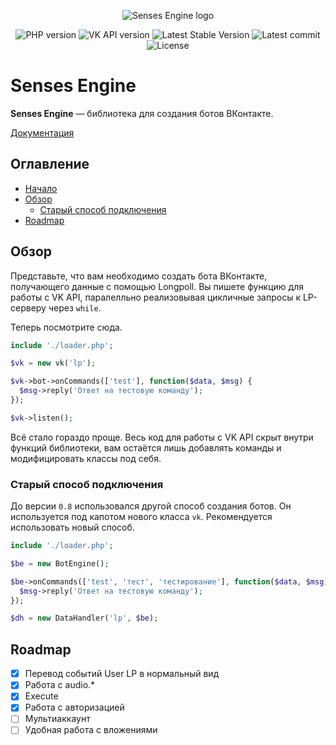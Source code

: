 <p align="center">
	<img alt="Senses Engine logo" title="Senses Engine logo" src="https://repository-images.githubusercontent.com/220678708/660ed700-4127-11ea-9937-59c3788d6295"/>
</p>

<p align="center">
	<img src="https://img.shields.io/badge/php-%3E%3D7.0-blue" alt="PHP version" />
	<img src="https://img.shields.io/badge/VK%20API-%3E%3D5.103-lightgrey" alt="VK API version" />
	<img src="https://img.shields.io/github/v/release/slmatthew/senses-engine.svg?color=red" alt="Latest Stable Version" />
	<img src="https://img.shields.io/github/last-commit/slmatthew/senses-engine" alt="Latest commit" />
	<img src="https://img.shields.io/github/license/slmatthew/senses-engine" alt="License" />
</p>

# Senses Engine
**Senses Engine** — библиотека для создания ботов ВКонтакте.

[Документация](https://github.com/slmatthew/senses-engine/tree/master/docs)

## Оглавление
* [Начало](#senses-engine)
* [Обзор](#present)
	- [Старый способ подключения](#old-way)
* [Roadmap](#rmap)

<a name="present"></a>
## Обзор
Представьте, что вам необходимо создать бота ВКонтакте, получающего данные с помощью Longpoll. Вы пишете функцию для работы с VK API, паралелльно реализовывая цикличные запросы к LP-серверу через `while`.

Теперь посмотрите сюда.
```php
include './loader.php';

$vk = new vk('lp');

$vk->bot->onCommands(['test'], function($data, $msg) {
  $msg->reply('Ответ на тестовую команду');
});

$vk->listen();
```

Всё стало гораздо проще. Весь код для работы с VK API скрыт внутри функций библиотеки, вам остаётся лишь добавлять команды и модифицировать классы под себя.

<a name="old-way"></a>
### Старый способ подключения
До версии `0.8` использовался другой способ создания ботов. Он используется под капотом нового класса `vk`. Рекомендуется использовать новый способ.

```php
include './loader.php';

$be = new BotEngine();

$be->onCommands(['test', 'тест', 'тестирование'], function($data, $msg) {
  $msg->reply('Ответ на тестовую команду');
});

$dh = new DataHandler('lp', $be);
```

<a name="rmap"></a>
## Roadmap
- [x] Перевод событий User LP в нормальный вид
- [x] Работа с audio.*
- [x] Execute
- [x] Работа с авторизацией
- [ ] Мультиаккаунт
- [ ] Удобная работа с вложениями